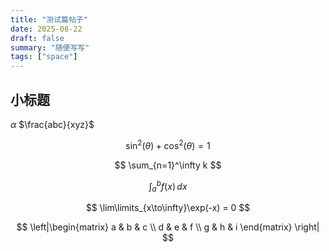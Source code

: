 ```yaml
---
title: "测试篇帖子"
date: 2025-08-22
draft: false
summary: "随便写写"
tags: ["space"]
---
```


## 小标题

$\alpha$
$\frac{abc}{xyz}$

$$
\sin^2(\theta) + \cos^2(\theta) = 1
$$

$$
\sum_{n=1}^\infty k
$$

$$
\int_a^bf(x)\,dx
$$

$$
\lim\limits_{x\to\infty}\exp(-x) = 0
$$

$$
\left|\begin{matrix}
a & b & c \\
d & e & f \\
g & h & i
\end{matrix} \right|
$$

